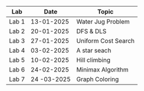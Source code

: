 | Lab   | Date        | Topic               |
| ----- | ----------- | ------------------- |
| Lab 1 | 13-01-2025  | Water Jug Problem   |
| Lab 2 | 20-01-2025  | DFS & DLS           |
| Lab 3 | 27-01-2025  | Uniform Cost Search |
| Lab 4 | 03-02-2025  | A star seach        |
| Lab 5 | 10-02-2025  | Hill climbing       |
| Lab 6 | 24-02-2025  | Minimax Algorithm   |
| Lab 7 | 24 -03-2025 | Graph Coloring      |
